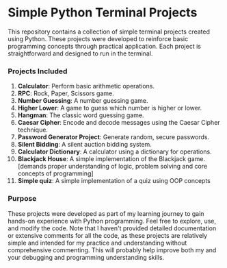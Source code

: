 # Simple Python Terminal Projects
This repository contains a collection of simple terminal projects created using Python. These projects were developed to reinforce basic programming concepts through practical application. Each project is straightforward and designed to run in the terminal.

### Projects Included

1. **Calculator**: Perform basic arithmetic operations.
2. **RPC**: Rock, Paper, Scissors game.
3. **Number Guessing**: A number guessing game.
4. **Higher Lower**: A game to guess which number is higher or lower.
5. **Hangman**: The classic word guessing game.
6. **Caesar Cipher**: Encode and decode messages using the Caesar Cipher technique.
7. **Password Generator Project**: Generate random, secure passwords.
8. **Silent Bidding**: A silent auction bidding system.
9. **Calculator Dictionary**: A calculator using a dictionary for operations.
10. **Blackjack House**: A simple implementation of the Blackjack game. [demands proper understanding of logic, problem solving and core concepts of programming]
11. **Simple quiz**: A simple implementation of a quiz using OOP concepts

### Purpose
These projects were developed as part of my learning journey to gain hands-on experience with Python programming. Feel free to explore, use, and modify the code. Note that I haven't provided detailed documentation or extensive comments for all the code, as these projects are relatively simple and intended for my practice and understanding without comprehensive commenting. This will probably help improve both my and your debugging and programming understanding skills.
